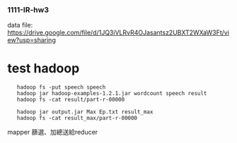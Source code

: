 ### 1111-IR-hw3
data file: https://drive.google.com/file/d/1JQ3iVLRvR4OJasantsz2UBXT2WXaW3Ft/view?usp=sharing

# test hadoop
```
   hadoop fs -put speech speech
   hadoop jar hadoop-examples-1.2.1.jar wordcount speech result
   hadoop fs -cat result/part-r-00000
```
```
   hadoop jar output.jar Max Ep.txt result_max
   hadoop fs -cat result_max/part-r-00000
```
mapper 篩選、加總送給reducer
